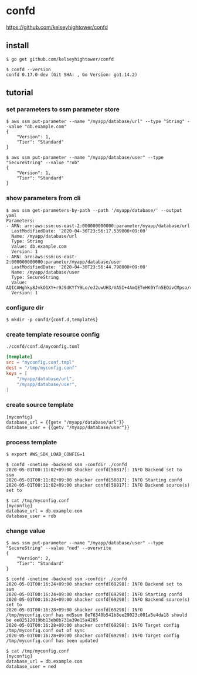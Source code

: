 # confd

https://github.com/kelseyhightower/confd





## install

```console 
$ go get github.com/kelseyhightower/confd
```

```console
$ confd --version
confd 0.17.0-dev (Git SHA: , Go Version: go1.14.2)
```

## tutorial


### set parameters to ssm parameter store

```console
$ aws ssm put-parameter --name "/myapp/database/url" --type "String" --value "db.example.com"
{
    "Version": 1,
    "Tier": "Standard"
}
```
```console 
$ aws ssm put-parameter --name "/myapp/database/user" --type "SecureString" --value "rob"
{
    "Version": 1,
    "Tier": "Standard"
}
```

### show parameters from cli

```console
$ aws ssm get-parameters-by-path --path '/myapp/database/' --output yaml
Parameters:
- ARN: arn:aws:ssm:us-east-2:000000000000:parameter/myapp/database/url
  LastModifiedDate: '2020-04-30T23:56:17.539000+09:00'
  Name: /myapp/database/url
  Type: String
  Value: db.example.com
  Version: 1
- ARN: arn:aws:ssm:us-east-2:000000000000:parameter/myapp/database/user
  LastModifiedDate: '2020-04-30T23:56:44.798000+09:00'
  Name: /myapp/database/user
  Type: SecureString
  Value: AQICAHghky8JvkO1XY+r9J9dKYfY9Lo/eJ2uwUH3/VA5I+4AmQETeHK0Yfn5EQivCMpso/4SAAAAYTBfBgkqhkiG9w0BBwagUjBQAgEAMEsGCSqGSIb3DQEHATAeBglghkgBZQMEAS4wEQQMDIWJyLz7/B9oV5rEAgEQgB4FKLdmvYaaqFwjH2Hpje552peOCM/y/0y/FpkN45s=
  Version: 1
```


### configure dir

```
$ mkdir -p confd/{conf.d,templates}
```


### create template resource config 

`./confd/conf.d/myconfig.toml`
```toml
[template]
src = "myconfig.conf.tmpl"
dest = "/tmp/myconfig.conf"
keys = [
    "/myapp/database/url",
    "/myapp/database/user",
]
```

### create source template


```template
[myconfig]
database_url = {{getv "/myapp/database/url"}}
database_user = {{getv "/myapp/database/user"}}
```


### process template


```console
$ export AWS_SDK_LOAD_CONFIG=1
```
```console
$ confd -onetime -backend ssm -confdir ./confd
2020-05-01T00:11:02+09:00 shacker confd[58817]: INFO Backend set to ssm
2020-05-01T00:11:02+09:00 shacker confd[58817]: INFO Starting confd
2020-05-01T00:11:02+09:00 shacker confd[58817]: INFO Backend source(s) set to
```
```console
$ cat /tmp/myconfig.conf
[myconfig]
database_url = db.example.com
database_user = rob
```


### change value

```console 
$ aws ssm put-parameter --name "/myapp/database/user" --type "SecureString" --value "ned" --overwrite
{
    "Version": 2,
    "Tier": "Standard"
}
```

```console
$ confd -onetime -backend ssm -confdir ./confd
2020-05-01T00:16:24+09:00 shacker confd[69298]: INFO Backend set to ssm
2020-05-01T00:16:24+09:00 shacker confd[69298]: INFO Starting confd
2020-05-01T00:16:24+09:00 shacker confd[69298]: INFO Backend source(s) set to
2020-05-01T00:16:28+09:00 shacker confd[69298]: INFO /tmp/myconfig.conf has md5sum 8e76340b541b8ee29023c001a5e4da18 should be ee82512019bb13eb8b731a39e15a4285
2020-05-01T00:16:28+09:00 shacker confd[69298]: INFO Target config /tmp/myconfig.conf out of sync
2020-05-01T00:16:28+09:00 shacker confd[69298]: INFO Target config /tmp/myconfig.conf has been updated
```


```console
$ cat /tmp/myconfig.conf
[myconfig]
database_url = db.example.com
database_user = ned
```
